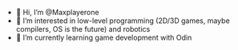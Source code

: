 - 👋 Hi, I’m @Maxplayerone
- 👀 I’m interested in low-level programming (2D/3D games, maybe compilers, OS is the future) and robotics
- 🌱 I’m currently learning game development with Odin

<!---
Maxplayerone/Maxplayerone is a ✨ special ✨ repository because its `README.md` (this file) appears on your GitHub profile.
You can click the Preview link to take a look at your changes.
--->
